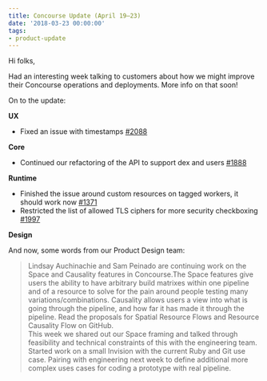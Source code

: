 ```yaml
---
title: Concourse Update (April 19–23)
date: '2018-03-23 00:00:00'
tags:
- product-update
---
```


Hi folks,

Had an interesting week talking to customers about how we might improve their Concourse operations and deployments. More info on that soon!

On to the update:

**UX**

- Fixed an issue with timestamps [#2088](https://github.com/concourse/concourse/issues/2088)

**Core**

- Continued our refactoring of the API to support dex and users [#1888](https://github.com/concourse/concourse/issues/1888)

**Runtime**

- Finished the issue around custom resources on tagged workers, it should work now [#1371](https://github.com/concourse/concourse/issues/1371)
- Restricted the list of allowed TLS ciphers for more security checkboxing [#1997](https://github.com/concourse/concourse/issues/1997)

**Design**

And now, some words from our Product Design team:

> Lindsay Auchinachie and Sam Peinado are continuing work on the Space and Causality features in Concourse.The Space features give users the ability to have arbitrary build matrixes within one pipeline and of a resource to solve for the pain around people testing many variations/combinations. Causality allows users a view into what is going through the pipeline, and how far it has made it through the pipeline. Read the proposals for Spatial Resource Flows and Resource Causality Flow on GitHub.  
> This week we shared out our Space framing and talked through feasibility and technical constraints of this with the engineering team. Started work on a small Invision with the current Ruby and Git use case. Pairing with engineering next week to define additional more complex uses cases for coding a prototype with real pipeline.

